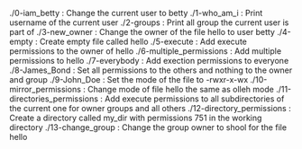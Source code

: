 ./0-iam_betty : Change the current user to betty
./1-who_am_i : Print username of the current user
./2-groups : Print all group the current user is part of
./3-new_owner : Change the owner of the file hello to user betty
./4-empty : Create empty file called hello
./5-execute : Add execute permissions to the owner of hello
./6-multiple_permissions : Add multiple permissions to hello
./7-everybody : Add exection permissions to everyone
./8-James_Bond : Set all permissions to the others and nothing to the owner and group
./9-John_Doe : Set the mode of the file to -rwxr-x-wx
./10-mirror_permissions : Change mode of file hello the same as olleh mode
./11-directories_permissions : Add execute permissions to all subdirectories of the current one for owner groups and all others
./12-directory_permissions : Create a directory called my_dir with permissions 751 in the working directory
./13-change_group : Change the group owner to shool for the file hello
